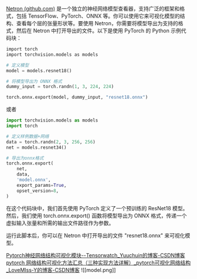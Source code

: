 [Netron (github.com)](https://github.com/lutzroeder/netron) 是一个独立的神经网络模型查看器，支持广泛的框架和格式，包括 TensorFlow、PyTorch、ONNX 等。你可以使用它来可视化模型的结构、查看每个层的张量形状等。要使用 Netron，你需要将模型导出为支持的格式，然后在 Netron 中打开导出的文件。以下是使用 PyTorch 的 Python 示例代码块：  

```python
import torch
import torchvision.models as models

# 定义模型
model = models.resnet18()

# 将模型导出为 ONNX 格式
dummy_input = torch.randn(1, 3, 224, 224)

torch.onnx.export(model, dummy_input, "resnet18.onnx")
```
  
或者
```python
import torchvision.models as models
import torch

# 定义样例数据+网络
data = torch.randn(2, 3, 256, 256)
net = models.resnet34()

# 导出为onnx格式
torch.onnx.export(
    net,
    data,
    'model.onnx',
    export_params=True,
    opset_version=8,
)
```
在这个代码块中，我们首先使用 PyTorch 定义了一个预训练的 ResNet18 模型。然后，我们使用 torch.onnx.export() 函数将模型导出为 ONNX 格式，传递一个虚拟输入张量和所需的输出文件路径作为参数。  
  
运行此脚本后，你可以在 Netron 中打开导出的文件 "resnet18.onnx" 来可视化模型。  

[Pytorch神经网络结构可视化模块--Tensorwatch_Yuuchuin的博客-CSDN博客](https://blog.csdn.net/qq_35878757/article/details/103561923)
[pytorch 网络结构可视化方法汇总（三种实现方法详解）_pytorch可视化网络结构_LoveMIss-Y的博客-CSDN博客](https://blog.csdn.net/qq_27825451/article/details/96856217)
![[model.png]]